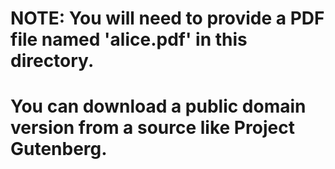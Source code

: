 # NOTE: You will need to provide a PDF file named 'alice.pdf' in this directory.
# You can download a public domain version from a source like Project Gutenberg. 